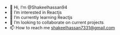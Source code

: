 - 👋 Hi, I’m @Shakeelhassan94
- 👀 I’m interested in Reactjs
- 🌱 I’m currently learning Reactjs
- 💞️ I’m looking to collaborate on current projects
- 📫 How to reach me shakeelhassan7331@gmail.com

<!---
Shakeelhassan94/Shakeelhassan94 is a ✨ special ✨ repository because its `README.md` (this file) appears on your GitHub profile.
You can click the Preview link to take a look at your changes.
--->
